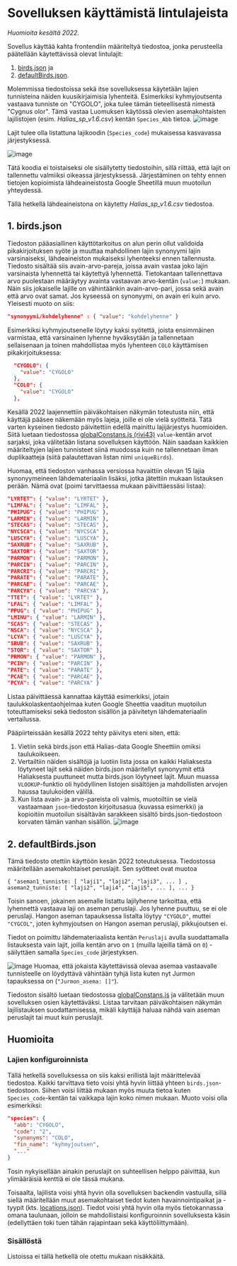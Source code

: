 # Sovelluksen käyttämistä lintulajeista

_Huomioita kesältä 2022._

Sovellus käyttää kahta frontendiin määriteltyä tiedostoa, jonka perusteella päätellään käytettävissä olevat lintulajit: 
1. [birds.json](../../frontend/src/birds.json) ja
2. [defaultBirds.json](../../frontend/src/defaultBirds.json).

Molemmissa tiedostoissa sekä itse sovelluksessa käytetään lajien tunnisteina näiden kuusikirjaimisia lyhenteitä. Esimerkiksi kyhmyjoutsenta vastaava tunniste on "CYGOLO", joka tulee tämän tieteellisestä nimestä "Cygnus olor". Tämä vastaa Luomuksen käytössä olevien asemakohtaisten lajilistojen (esim. _Halias_sp_v1.6.csv_) kentän `Species_Abb` tietoa. 
![image](https://user-images.githubusercontent.com/47885648/176842971-6c828b67-75c6-481c-a552-2c27b8d1f482.png)

Lajit tulee olla listattuna lajikoodin (`Species_code`) mukaisessa kasvavassa järjestyksessä. 

![image](https://user-images.githubusercontent.com/47885648/176842793-03fa7b1f-38e9-41fe-89c4-9d621d1b82e4.png)

Tätä koodia ei toistaiseksi ole sisällytetty tiedostoihin, sillä riittää, että lajit on tallennettu valmiiksi oikeassa järjestyksessä. Järjestäminen on tehty ennen tietojen kopioimista lähdeaineistosta Google Sheetillä muun muotoilun yhteydessä.

Tällä hetkellä lähdeaineistona on käytetty _Halias_sp_v1.6.csv_ tiedostoa.

## 1. birds.json

Tiedoston pääasiallinen käyttötarkoitus on alun perin ollut validoida pikakirjoituksen syöte ja muuttaa mahdollinen lajin synonyymi lajin varsinaiseksi, lähdeaineiston mukaiseksi lyhenteeksi ennen tallennusta. Tiedosto sisältää siis avain-arvo-pareja, joissa avain vastaa joko lajin varsinaista lyhennettä tai käytettyä lyhennettä. Tietokantaan tallennettava arvo puolestaan määräytyy avainta vastaavan arvo-kentän (`value:`) mukaan. Näin siis jokaiselle lajille on vähintäänkin avain-arvo-pari, jossa sekä avain että arvo ovat samat. Jos kyseessä on synonyymi, on avain eri kuin arvo. Yleisesti muoto on siis:

```json
"synonyymi/kohdelyhenne" : { "value": "kohdelyhenne" }
```

Esimerkiksi kyhmyjoutsenelle löytyy kaksi syötettä, joista ensimmäinen varmistaa, että varsinainen lyhenne hyväksytään ja tallennetaan sellaisenaan ja toinen mahdollistaa myös lyhenteen `COLO` käyttämisen pikakirjoituksessa:
```json
  "CYGOLO": {
    "value": "CYGOLO"
  },
  "COLO": {
    "value": "CYGOLO"
  },
```

Kesällä 2022 laajennettiin päiväkohtaisen näkymän toteutusta niin, että käyttäjä pääsee näkemään myös lajeja, joille ei ole vielä syötteitä. Tätä varten kyseinen tiedosto päivitettiin edellä mainittu lajijärjestys huomioiden. Siitä luetaan tiedostossa [globalConstans.js (rivi43)](https://github.com/luomus/lintuasemasovellus/blob/20a7be89f50924d2cf404e467dcdc0f5bef39c3c/frontend/src/globalConstants.js#L43) `value`-kentän arvot sarjaksi, joka välitetään listana sovelluksen käyttöön. Näin saadaan kaikkien määriteltyjen lajien tunnisteet siinä muodossa kuin ne tallennetaan ilman duplikaatteja (siitä palautettavan listan nimi `uniqueBirds`).

Huomaa, että tiedoston vanhassa versiossa havaittiin olevan 15 lajia synonyymeineen lähdemateriaalin lisäksi, jotka jätettiin mukaan listauksen perään. Nämä ovat (poimi tarvittaessa mukaan päivittäessäsi listaa):
```json
"LYRTET": { "value": "LYRTET" },
"LIMFAL": { "value": "LIMFAL" },
"PHIPUG": { "value": "PHIPUG" },
"LARMIN": { "value": "LARMIN" },
"STECAS": { "value": "STECAS" },
"NYCSCA": { "value": "NYCSCA" },
"LUSCYA": { "value": "LUSCYA" },
"SAXRUB": { "value": "SAXRUB" },
"SAXTOR": { "value": "SAXTOR" },
"PARMON": { "value": "PARMON" },
"PARCIN": { "value": "PARCIN" },
"PARCRI": { "value": "PARCRI" },
"PARATE": { "value": "PARATE" },
"PARCAE": { "value": "PARCAE" },
"PARCYA": { "value": "PARCYA" },
"TTET": { "value": "LYRTET" },
"LFAL": { "value": "LIMFAL" },
"PPUG": { "value": "PHIPUG" },
"LMINU": { "value": "LARMIN" },
"SCAS": { "value": "STECAS" },
"NSCA": { "value": "NYCSCA" },
"LCYA": { "value": "LUSCYA" },
"SRUB": { "value": "SAXRUB" },
"STOR": { "value": "SAXTOR" },
"PRMON": { "value": "PARMON" },
"PCIN": { "value": "PARCIN" },
"PATE": { "value": "PARATE" },
"PCAE": { "value": "PARCAE" },
"PCYA": { "value": "PARCYA" }
```

Listaa päivittäessä kannattaa käyttää esimerkiksi, jotain taulukkolaskentaohjelmaa kuten Google Sheettia vaaditun muotoilun toteuttamiseksi sekä tiedoston sisällön ja päivitetyn lähdemateriaalin vertailussa. 

Pääpiirteissään kesällä 2022 tehty päivitys eteni siten, että:
1. Vietiin sekä birds.json että Halias-data Google Sheettiin omiksi taulukoikseen.
2. Vertailtiin näiden sisältöjä ja luotiin lista jossa on kaikki Haliaksesta löytyneet lajit sekä näiden birds.json määritellyt synonyymit että Haliaksesta puuttuneet mutta birds.json löytyneet lajit. Muun muassa `VLOOKUP`-funktio oli hyödyllinen listojen sisältöjen ja mahdollisten arvojen haussa taulukoiden välillä.
3. Kun lista avain- ja arvo-pareista oli valmis, muotoiltiin se vielä vastaamaan `json`-tiedoston kirjoitusasua (kuvassa esimerkki) ja kopioitiin muotoilun sisältävän sarakkeen sisältö birds.json-tiedostoon korvaten tämän vanhan sisällön.
![image](https://user-images.githubusercontent.com/47885648/176877900-7c9a9a96-6bdd-436d-b30b-8d54365d1d39.png)

## 2. defaultBirds.json

Tämä tiedosto otettiin käyttöön kesän 2022 toteutuksessa. Tiedostossa määritellään asemakohtaiset peruslajit. Sen syötteet ovat muotoa
```
{ "aseman1_tunniste: [ "laji1", "laji2", "laji3", ... ] , aseman2_tunniste: [ "laji2", "laji4", "laji5", ... ], ... }
```

Toisin sanoen, jokainen asemalle listattu lajilyhenne tarkoittaa, että lyhennettä vastaava laji on aseman peruslaji. Jos lyhenne puuttuu, se ei ole peruslaji. Hangon aseman tapauksessa listalta löytyy `"CYGOLO"`, muttei `"CYGCOL"`, joten kyhmyjoutsen on Hangon aseman peruslaji, pikkujoutsen ei.

Tiedot on poimittu lähdemateriaalista kentän `Peruslaji` avulla suodattamalla listauksesta vain lajit, joilla kentän arvo on `1` (muilla lajeilla tämä on `0`) - säilyttäen samalla `Species_code` järjestyksen.

![image](https://user-images.githubusercontent.com/47885648/176873860-f0d330bf-3950-4c1e-8ca3-95ed2f3bbdfc.png)
Huomaa, että jokaista käytettävissä olevaa asemaa vastaavalle tunnisteelle on löydyttävä vähintään tyhjä lista kuten nyt Jurmon tapauksessa on (`"Jurmon_asema: []"`).

Tiedoston sisältö luetaan tiedostossa [globalConstans.js](../../frontend/src/globalConstants.js) ja välitetään muun sovelluksen osien käytettäväksi. Listaa tarvitaan päiväkohtaisen näkymän lajilistauksen suodattamisessa, mikäli käyttäjä haluaa nähdä vain aseman peruslajit tai muut kuin peruslajit.

## Huomioita

### Lajien konfiguroinnista

Tällä hetkellä sovelluksessa on siis kaksi erillistä lajit määrittelevää tiedostoa. Kaikki tarvittava tieto voisi yhtä hyvin liittää yhteen `birds.json`-tiedostoon. Siihen voisi liittää mukaan myös muuta tietoa kuten `Species_code`-kentän tai vaikkapa lajin koko nimen mukaan. Muoto voisi olla esimerkiksi:
```json
"species": {
  "abb": "CYGOLO",
  "code": "2",
  "synonyms": "COLO",
  "fin_name": "kyhmyjoutsen",
  "..."
}
```
Tosin nykyisellään ainakin peruslajit on suhteellisen helppo päivittää, kun ylimääräisiä kenttiä ei ole tässä mukana.

Toisaalta, lajilista voisi yhtä hyvin olla sovelluksen backendin vastuulla, sillä siellä määritellään muut asemakohtaiset tiedot kuten havainnointipaikat ja -tyypit (kts. [locations.json](../../lintuasema-backend/application/locations.json)). Tiedot voisi yhtä hyvin olla myös tietokannassa omana taulunaan, jolloin se mahdollistaisi konfiguroinnin sovelluksesta käsin (edellyttäen toki tuen tähän rajapintaan sekä käyttöliittymään).

### Sisällöstä

Listoissa ei tällä hetkellä ole otettu mukaan nisäkkäitä.
